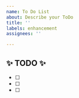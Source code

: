 ```yaml
---
name: To Do List
about: Describe your ToDo
title: ''
labels: enhancement
assignees: ''

---
```


## :sparkles: TODO :sparkles:

- [ ]
- [ ]
- [ ]
